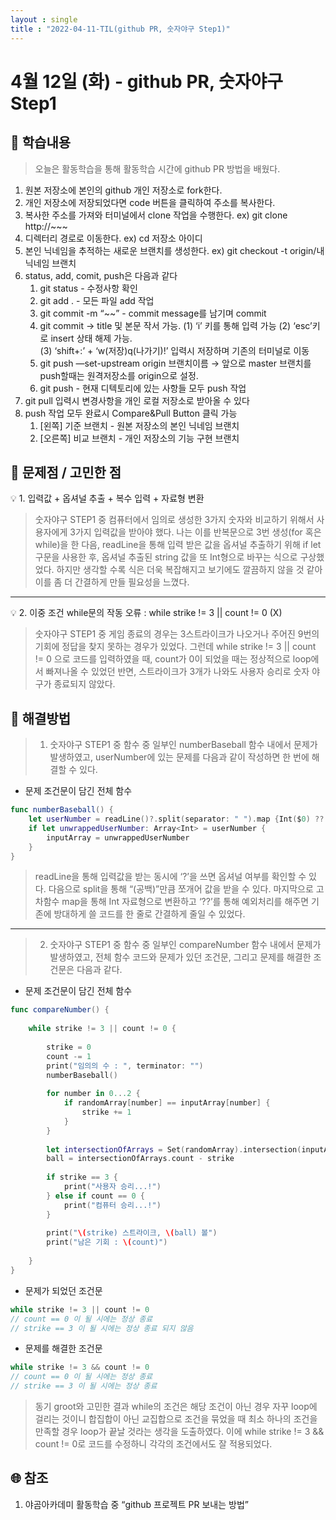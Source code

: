 ```yaml
---
layout : single
title : "2022-04-11-TIL(github PR, 숫자야구 Step1)"
---
```


# 4월 12일 (화) - github PR, 숫자야구 Step1

## 🐣 학습내용

> 오늘은 활동학습을 통해 활동학습 시간에 github PR 방법을 배웠다.
> 
1. 원본 저장소에 본인의 github 개인 저장소로 fork한다.
2. 개인 저장소에 저장되었다면 code 버튼을 클릭하여 주소를 복사한다.
3. 복사한 주소를 가져와 터미널에서 clone 작업을 수행한다. ex) git clone http://~~~
4. 디렉터리 경로로 이동한다. ex) cd 저장소 아이디
5. 본인 닉네임을 추적하는 새로운 브랜치를 생성한다. ex) git checkout -t origin/내 닉네임 브랜치
6. status, add, comit, push은 다음과 같다
    1) git status - 수정사항 확인
    2) git add . - 모든 파일 add 작업
    3) git commit -m “~~” - commit message를 남기며 commit
    4) git commit → title 및 본문 작서 가능. 
        (1) ‘i’ 키를 통해 입력 가능 
        (2) ‘esc’키로 insert 상태 해제 가능.  
        (3) ‘shift+:’ + ‘w(저장)q(나가기)!’ 입력시 저장하며 기존의 터미널로 이동 
    5) git push —set-upstream origin 브랜치이름 → 앞으로 master 브랜치를 push할때는 원격저장소를 origin으로 설정.
    6) git push - 현재 디텍토리에 있는 사항들 모두 push 작업
7. git pull 입력시 변경사항을 개인 로컬 저장소로 받아올 수 있다
8. push 작업 모두 완료시 Compare&Pull Button 클릭 가능
    1) [왼쪽] 기준 브랜치 - 원본 저장소의 본인 닉네임 브랜치
    2) [오른쪽] 비교 브랜치 - 개인 저장소의 기능 구현 브랜치
    

## 🐥 문제점 / 고민한 점

<aside>
💡 1. 입력값 + 옵셔널 추출 + 복수 입력 + 자료형 변환

</aside>

> 숫자야구 STEP1 중 컴퓨터에서 임의로 생성한 3가지 숫자와 비교하기 위해서 사용자에게 3가지 입력값을 받아야 했다. 나는 이를 반복문으로 3번 생성(for 혹은 while)을 한 다음, readLine을 통해 입력 받은 값을 옵셔널 추출하기 위해 if let 구문을 사용한 후, 옵셔널 추출된 string 값을 또 Int형으로 바꾸는 식으로 구상했었다. 하지만 생각할 수록 식은 더욱 복잡해지고 보기에도 깔끔하지 않을 것 같아 이를 좀 더 간결하게 만들 필요성을 느꼈다.
> 

---

<aside>
💡 2. 이중 조건 while문의 작동 오류 :  while strike != 3 || count != 0 (X)

</aside>

> 숫자야구 STEP1 중 게임 종료의 경우는 3스트라이크가 나오거나 주어진 9번의 기회에 정답을 찾지 못하는 경우가 있었다. 그런데 while strike != 3 || count != 0 으로 코드를 입력하였을 때, count가 0이 되었을 때는 정상적으로 loop에서 빠져나올 수 있었던 반면, 스트라이크가 3개가 나와도 사용자 승리로 숫자 야구가 종료되지 않았다.
> 

## 🐓 해결방법

> 1. 숫자야구 STEP1 중 함수 중 일부인 numberBaseball 함수 내에서 문제가 발생하였고, userNumber에 있는 문제를 다음과 같이 작성하면 한 번에 해결할 수 있다.
> 

- 문제 조건문이 담긴 전체 함수
    
    

```swift
func numberBaseball() {
    let userNumber = readLine()?.split(separator: " ").map {Int($0) ?? 0}
    if let unwrappedUserNumber: Array<Int> = userNumber {
        inputArray = unwrappedUserNumber
    }
}
```

> readLine을 통해 입력값을 받는 동시에 ‘?’을 쓰면 옵셔널 여부를 확인할 수 있다. 다음으로 split을 통해 “(공백)”만큼 쪼개어 값을 받을 수 있다. 마지막으로 고차함수 map을 통해 Int 자료형으로 변환하고 ‘??’를 통해 예외처리를 해주면 기존에 방대하게 쓸 코드를 한 줄로 간결하게 줄일 수 있었다.
> 

---

> 2. 숫자야구 STEP1 중 함수 중 일부인 compareNumber 함수 내에서 문제가 발생하였고, 전체 함수 코드와 문제가 있던 조건문, 그리고 문제를 해결한 조건문은 다음과 같다.
> 

- 문제 조건문이 담긴 전체 함수
    
    

```swift
func compareNumber() {
    
    while strike != 3 || count != 0 {
        
        strike = 0
        count -= 1
        print("임의의 수 : ", terminator: "")
        numberBaseball()
        
        for number in 0...2 {
            if randomArray[number] == inputArray[number] {
                strike += 1
            }
        }
        
        let intersectionOfArrays = Set(randomArray).intersection(inputArray)
        ball = intersectionOfArrays.count - strike
        
        if strike == 3 {
            print("사용자 승리...!")
        } else if count == 0 {
            print("컴퓨터 승리...!")
        }
        
        print("\(strike) 스트라이크, \(ball) 볼")
        print("남은 기회 : \(count)")
        
    }
}
```

- 문제가 되었던 조건문
    
    

```swift
while strike != 3 || count != 0
// count == 0 이 될 시에는 정상 종료
// strike == 3 이 될 시에는 정상 종료 되지 않음
```

- 문제를 해결한 조건문
    


```swift
while strike != 3 && count != 0
// count == 0 이 될 시에는 정상 종료
// strike == 3 이 될 시에는 정상 종료
```

> 동기 groot와 고민한 결과 while의 조건은 해당 조건이 아닌 경우 자꾸 loop에 걸리는 것이니 합집합이 아닌 교집합으로 조건을 묶었을 때 최소 하나의 조건을 만족할 경우 loop가 끝날 것라는 생각을 도출하였다. 이에 while strike != 3 && count != 0로 코드를 수정하니 각각의 조건에서도 잘 적용되었다.
> 

## 🌐 참조

1. 야곰아카데미 활동학습 중 “github 프로젝트 PR 보내는 방법”
